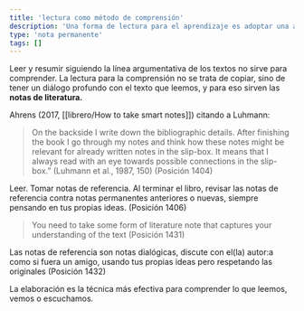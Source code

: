```yaml
---
title: 'lectura como método de comprensión'
description: 'Una forma de lectura para el aprendizaje es adoptar una actitud dialógica con el texto'
type: 'nota permanente'
tags: []
---
```


Leer y resumir siguiendo la línea argumentativa de los textos no sirve para comprender. La lectura para la comprensión no se trata de copiar, sino de tener un diálogo profundo con el texto que leemos, y para eso sirven las **notas de literatura.**

Ahrens (2017, [[librero/How to take smart notes]]) citando a Luhmann:

> On the backside I write down the bibliographic details. After finishing the book I go through my notes and think how these notes might be relevant for already written notes in the slip-box. It means that I always read with an eye towards possible connections in the slip-box.” (Luhmann et al., 1987, 150) (Posición 1404)

Leer. Tomar notas de referencia. Al terminar el libro, revisar las notas de referencia contra notas permanentes anteriores o nuevas, siempre pensando en tus propias ideas. (Posición 1406)

> You need to take some form of literature note that captures your understanding of the text (Posición 1431)

Las notas de referencia son notas dialógicas, discute con el(la) autor:a como si fuera un amigo, usando tus propias ideas pero respetando las originales (Posición 1432)

La elaboración es la técnica más efectiva para comprender lo que leemos, vemos o escuchamos.
